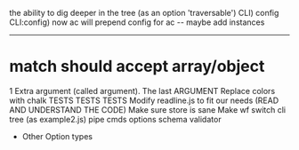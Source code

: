 
the ability to dig deeper in the tree (as an option 'traversable')
    CLI) config
    CLI:config) now ac will prepend config for ac
        -- maybe add instances

--------------


# match should accept array/object
1 Extra argument (called argument). The last ARGUMENT
Replace colors with chalk
TESTS TESTS TESTS
Modify readline.js to fit our needs (READ AND UNDERSTAND THE CODE)
Make sure store is sane
Make wf switch cli tree (as example2.js)
pipe cmds options
schema validator



- Other Option types
